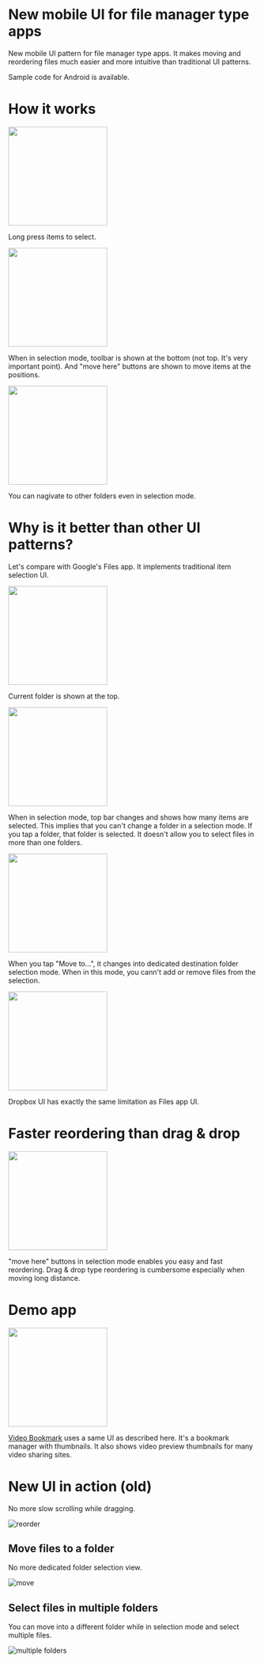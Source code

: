 # New mobile UI for file manager type apps

New mobile UI pattern for file manager type apps. It makes moving and reordering files much easier and more intuitive than traditional UI patterns. 

Sample code for Android is available.

# How it works

<img src="screenshot/summary01.png" width="200">

Long press items to select.

<img src="screenshot/summary02.png" width="200">

When in selection mode, toolbar is shown at the bottom (not top. It's very important point). And "move here" buttons are shown to move items at the positions.

<img src="screenshot/summary03.png" width="200">

You can nagivate to other folders even in selection mode.

# Why is it better than other UI patterns?

Let's compare with Google's Files app. It implements traditional item selection UI.

<img src="screenshot/files01.png" width="200">

Current folder is shown at the top.

<img src="screenshot/files02.png" width="200">

When in selection mode, top bar changes and shows how many items are selected. This implies that you can't change a folder in a selection mode. If you tap a folder, that folder is selected. It doesn't allow you to select files in more than one folders.

<img src="screenshot/files03.png" width="200">

When you tap "Move to...", it changes into dedicated destination folder selection mode. When in this mode, you cann't add or remove files from the selection.

<img src="screenshot/dropbox01.png" width="200">

Dropbox UI has exactly the same limitation as Files app UI.

# Faster reordering than drag & drop

<img src="screenshot/summary02.png" width="200">

"move here" buttons in selection mode enables you easy and fast reordering. Drag & drop type reordering is cumbersome especially when moving long distance. 

# Demo app

[<img src="screenshot/google-play-badge.png" width=200>](https://play.google.com/store/apps/details?id=app.bookmark.experiment)

[Video Bookmark](https://play.google.com/store/apps/details?id=app.bookmark.experiment) uses a same UI as described here. 
It's a bookmark manager with thumbnails. It also shows video preview thumbnails for many video sharing sites.

# New UI in action (old)

No more slow scrolling while dragging.

![reorder](screenshot/reorder.gif)

## Move files to a folder

No more dedicated folder selection view. 

![move](screenshot/move_to_folder.gif)

## Select files in multiple folders

You can move into a different folder while in selection mode and select multiple files.

![multiple folders](screenshot/select_files_in_multiple_folders.gif)


